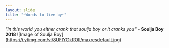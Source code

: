 ```yaml
---
layout: slide
title: "~Words to live by~"
---
```

*"in this world you either crank that soulja boy or it cranks you"* - **Soulja Boy 2018**
![Image of Soulja Boy] (https://i.ytimg.com/vi/8UFIYGkROII/maxresdefault.jpg)
